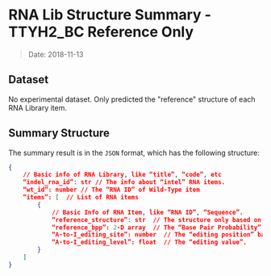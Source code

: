 # RNA Lib Structure Summary - TTYH2_BC Reference Only

> Date: 2018-11-13

## Dataset

No experimental dataset. Only predicted the "reference" structure of each RNA Library item. 

## Summary Structure

The summary result is in the `JSON` format, which has the following structure: 

```json
{
    // Basic info of RNA Library, like “title”, “code”, etc
	“indel_rna_id”: str // The info about “intel” RNA items.
	“wt_id”: number // The “RNA ID” of Wild-Type item
	“items”: [  // List of RNA items
		{
			// Basic Info of RNA Item, like “RNA ID”, “Sequence”.
			“reference_structure”: str  // The structure only based on “sequence”
			“reference_bpp”: 2-D array  // The “Base Pair Probability” of each “nt” pair - 2-dimensional array. 
			“A-to-I_editing_site”: number  // The “editing position” based on the “Sequence”.
			“A-to-I_editing_level”: float  // The “editing value”.
		} 
	]
}
```
